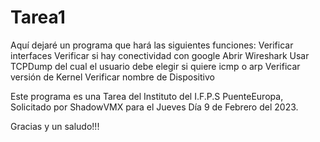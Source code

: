 # Tarea1
Aquí dejaré un programa que hará las siguientes funciones: 
Verificar interfaces 
Verificar si hay conectividad con google 
Abrir Wireshark
Usar TCPDump del cual el usuario debe elegir si quiere icmp o arp
Verificar versión de Kernel
Verificar nombre de Dispositivo

Este programa es una Tarea del Instituto del I.F.P.S PuenteEuropa, Solicitado por ShadowVMX para el Jueves Día 9 de Febrero del 2023.

Gracias y un saludo!!!
